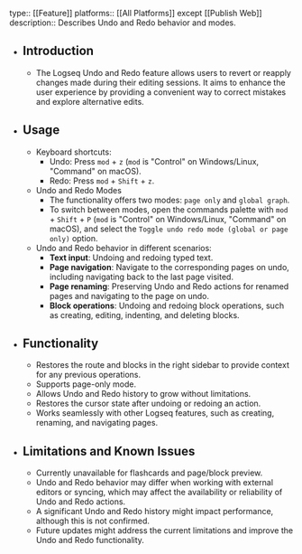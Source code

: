 type:: [[Feature]]
platforms:: [[All Platforms]] except [[Publish Web]]
description:: Describes Undo and Redo behavior and modes.

- ## Introduction
	- The Logseq Undo and Redo feature allows users to revert or reapply changes made during their editing sessions. It aims to enhance the user experience by providing a convenient way to correct mistakes and explore alternative edits.
- ## Usage
	- Keyboard shortcuts:
		- Undo: Press `mod` + `z` (`mod` is "Control" on Windows/Linux, "Command" on macOS).
		- Redo: Press `mod` + `Shift` + `z`.
	- Undo and Redo Modes
		- The functionality offers two modes: `page only` and `global graph`.
		- To switch between modes, open the commands palette with `mod` + `Shift` + `P` (`mod` is "Control" on Windows/Linux, "Command" on macOS), and select the `Toggle undo redo mode (global or page only)` option.
	- Undo and Redo behavior in different scenarios:
		- **Text input**: Undoing and redoing typed text.
		- **Page navigation**: Navigate to the corresponding pages on undo, including navigating back to the last page visited.
		- **Page renaming**: Preserving Undo and Redo actions for renamed pages and navigating to the page on undo.
		- **Block operations**: Undoing and redoing block operations, such as creating, editing, indenting, and deleting blocks.
- ## Functionality
	- Restores the route and blocks in the right sidebar to provide context for any previous operations.
	- Supports page-only mode.
	- Allows Undo and Redo history to grow without limitations.
	- Restores the cursor state after undoing or redoing an action.
	- Works seamlessly with other Logseq features, such as creating, renaming, and navigating pages.
- ## Limitations and Known Issues
	- Currently unavailable for flashcards and page/block preview.
	- Undo and Redo behavior may differ when working with external editors or syncing, which may affect the availability or reliability of Undo and Redo actions.
	- A significant Undo and Redo history might impact performance, although this is not confirmed.
	- Future updates might address the current limitations and improve the Undo and Redo functionality.
